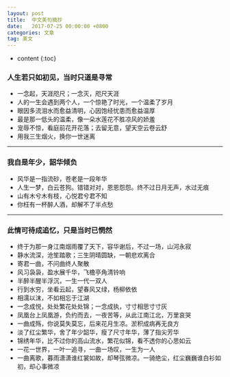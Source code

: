 ```yaml
---
layout: post
title:  中文美句摘抄
date:   2017-07-25 00:00:00 +0800
categories: 文章
tag: 美文
---
```




* content
{:toc}




### 人生若只如初见，当时只道是寻常
+ 一念起，天涯咫尺；一念灭，咫尺天涯
+ 人的一生会遇到两个人，一个惊艳了时光，一个温柔了岁月
+ 眼因多流泪水而愈益清明，心因饱经忧患而愈益温厚
+ 最是那一低头的温柔，像一朵水莲花不胜凉风的娇羞
+ 宠辱不惊，看庭前花开花落；去留无意，望天空云卷云舒
+ 用我三生烟火，换你一世迷离

---

### 我自是年少，韶华倾负
+ 风华是一指流砂，苍老是一段年华
+ 人生一梦，白云苍狗。错错对对，恩恩怨怨。终不过日月无声，水过无痕
+ 山有木兮木有枝，心悦君兮君不知
+ 你枉有一杯醉人酒，却解不了半点愁

---

### 此情可待成追忆，只是当时已惘然
+ 终于为那一身江南烟雨覆了天下，容华谢后，不过一场，山河永寂
+ 静水流深，沧笙踏歌；三生阴晴圆缺，一朝悲欢离合
+ 寄君一曲，不问曲终人聚散
+ 风习袅袅，盈水展千华，飞檐亭角清铃响
+ 半醉半醒半浮沉，一生一代一双人
+ 行到水穷，坐看云起，望春风又绿，杨柳依依
+ 相濡以沫，不如相忘于江湖
+ 一念成悦，处处繁花处处锦；一念成执，寸寸相思寸寸灰
+ 凤凰台上凤凰游，负约而去，一夜苦等，从此江南江北，万里哀哭
+ 一曲成殇，你说莫失莫忘，后来花月生凉。淤积成病再无良方
+ 淡了红尘繁华，舍了年少韶华，瘦了尺寸年华，薄了指尖芳华
+ 锦绣年华，比不过你的高山流水，繁花似锦，看不透你的心思如云
+ 一花一世界，一叶一追寻，一曲一场叹，一生为一人
+ 一曲离歌，暮雨潇潇谁红裳如故，却琴弦微凉。一骑绝尘，红尘巍巍谁白衫如初，却心事微凉
 